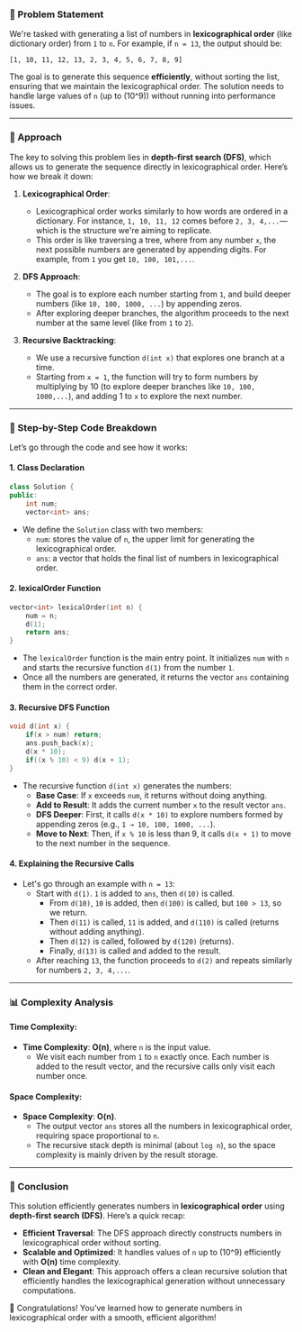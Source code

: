 ### 🚀 Problem Statement

We're tasked with generating a list of numbers in **lexicographical order** (like dictionary order) from `1` to `n`. For example, if `n = 13`, the output should be:

```
[1, 10, 11, 12, 13, 2, 3, 4, 5, 6, 7, 8, 9]
```

The goal is to generate this sequence **efficiently**, without sorting the list, ensuring that we maintain the lexicographical order. The solution needs to handle large values of `n` (up to \(10^9\)) without running into performance issues.

---

### 🧠 Approach

The key to solving this problem lies in **depth-first search (DFS)**, which allows us to generate the sequence directly in lexicographical order. Here’s how we break it down:

1. **Lexicographical Order**:
   - Lexicographical order works similarly to how words are ordered in a dictionary. For instance, `1, 10, 11, 12` comes before `2, 3, 4,...`—which is the structure we're aiming to replicate.
   - This order is like traversing a tree, where from any number `x`, the next possible numbers are generated by appending digits. For example, from `1` you get `10, 100, 101,...`.

2. **DFS Approach**:
   - The goal is to explore each number starting from `1`, and build deeper numbers (like `10, 100, 1000, ...`) by appending zeros.
   - After exploring deeper branches, the algorithm proceeds to the next number at the same level (like from `1` to `2`).

3. **Recursive Backtracking**:
   - We use a recursive function `d(int x)` that explores one branch at a time.
   - Starting from `x = 1`, the function will try to form numbers by multiplying by 10 (to explore deeper branches like `10, 100, 1000,...`), and adding 1 to `x` to explore the next number.

---

### 🔨 Step-by-Step Code Breakdown

Let’s go through the code and see how it works:

#### 1. **Class Declaration**
```cpp
class Solution {
public:
    int num;
    vector<int> ans;
```
- We define the `Solution` class with two members:
  - `num`: stores the value of `n`, the upper limit for generating the lexicographical order.
  - `ans`: a vector that holds the final list of numbers in lexicographical order.

#### 2. **lexicalOrder Function**
```cpp
vector<int> lexicalOrder(int n) {
    num = n;
    d(1);
    return ans;
}
```
- The `lexicalOrder` function is the main entry point. It initializes `num` with `n` and starts the recursive function `d(1)` from the number `1`.
- Once all the numbers are generated, it returns the vector `ans` containing them in the correct order.

#### 3. **Recursive DFS Function**
```cpp
void d(int x) {
    if(x > num) return;
    ans.push_back(x);
    d(x * 10);
    if((x % 10) < 9) d(x + 1);
}
```
- The recursive function `d(int x)` generates the numbers:
  - **Base Case**: If `x` exceeds `num`, it returns without doing anything.
  - **Add to Result**: It adds the current number `x` to the result vector `ans`.
  - **DFS Deeper**: First, it calls `d(x * 10)` to explore numbers formed by appending zeros (e.g., `1 → 10, 100, 1000, ...`).
  - **Move to Next**: Then, if `x % 10` is less than 9, it calls `d(x + 1)` to move to the next number in the sequence.

#### 4. **Explaining the Recursive Calls**
- Let's go through an example with `n = 13`:
  - Start with `d(1)`. `1` is added to `ans`, then `d(10)` is called.
    - From `d(10)`, `10` is added, then `d(100)` is called, but `100 > 13`, so we return.
    - Then `d(11)` is called, `11` is added, and `d(110)` is called (returns without adding anything).
    - Then `d(12)` is called, followed by `d(120)` (returns).
    - Finally, `d(13)` is called and added to the result.
  - After reaching `13`, the function proceeds to `d(2)` and repeats similarly for numbers `2, 3, 4,...`.

---

### 📊 Complexity Analysis

#### Time Complexity:
- **Time Complexity**: **O(n)**, where `n` is the input value.
  - We visit each number from `1` to `n` exactly once. Each number is added to the result vector, and the recursive calls only visit each number once.

#### Space Complexity:
- **Space Complexity**: **O(n)**.
  - The output vector `ans` stores all the numbers in lexicographical order, requiring space proportional to `n`.
  - The recursive stack depth is minimal (about `log n`), so the space complexity is mainly driven by the result storage.

---

### 🏁 Conclusion

This solution efficiently generates numbers in **lexicographical order** using **depth-first search (DFS)**. Here’s a quick recap:

- **Efficient Traversal**: The DFS approach directly constructs numbers in lexicographical order without sorting.
- **Scalable and Optimized**: It handles values of `n` up to \(10^9\) efficiently with **O(n)** time complexity.
- **Clean and Elegant**: This approach offers a clean recursive solution that efficiently handles the lexicographical generation without unnecessary computations.

🎉 Congratulations! You’ve learned how to generate numbers in lexicographical order with a smooth, efficient algorithm!